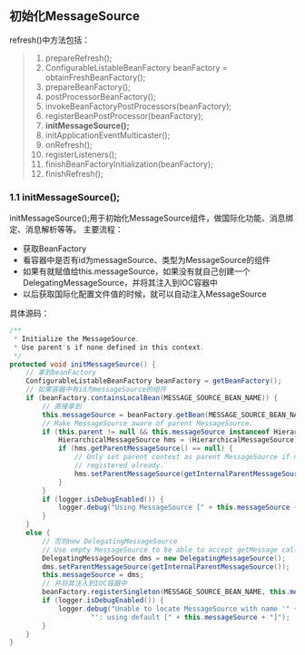 ## 初始化MessageSource

refresh()中方法包括：

> 1. prepareRefresh(); 
> 2. ConfigurableListableBeanFactory beanFactory = obtainFreshBeanFactory();
> 3. prepareBeanFactory();
> 4. postProcessorBeanFactory();
> 5. invokeBeanFactoryPostProcessors(beanFactory);
> 6. registerBeanPostProcessor(beanFactory);
> 7. **initMessageSource();**
> 8. initApplicationEventMulticaster();
> 9. onRefresh();
> 10. registerListeners();
> 11. finishBeanFactoryInitialization(beanFactory);
> 12. finishRefresh();

### 1.1 initMessageSource();
initMessageSource();用于初始化MessageSource组件，做国际化功能、消息绑定、消息解析等等。
主要流程：
- 获取BeanFactory
- 看容器中是否有id为messageSource、类型为MessageSource的组件
- 如果有就赋值给this.messageSource，如果没有就自己创建一个DelegatingMessageSource，并将其注入到IOC容器中
- 以后获取国际化配置文件值的时候，就可以自动注入MessageSource

具体源码：
```java
/**
 * Initialize the MessageSource.
 * Use parent's if none defined in this context.
 */
protected void initMessageSource() {
    // 拿到beanFactory
    ConfigurableListableBeanFactory beanFactory = getBeanFactory();
    // 如果容器中有id为messageSource的组件
    if (beanFactory.containsLocalBean(MESSAGE_SOURCE_BEAN_NAME)) {
        // 直接拿到
        this.messageSource = beanFactory.getBean(MESSAGE_SOURCE_BEAN_NAME, MessageSource.class);
        // Make MessageSource aware of parent MessageSource.
        if (this.parent != null && this.messageSource instanceof HierarchicalMessageSource) {
            HierarchicalMessageSource hms = (HierarchicalMessageSource) this.messageSource;
            if (hms.getParentMessageSource() == null) {
                // Only set parent context as parent MessageSource if no parent MessageSource
                // registered already.
                hms.setParentMessageSource(getInternalParentMessageSource());
            }
        }
        if (logger.isDebugEnabled()) {
            logger.debug("Using MessageSource [" + this.messageSource + "]");
        }
    }
    else {
        // 否则new DelegatingMessageSource
        // Use empty MessageSource to be able to accept getMessage calls.
        DelegatingMessageSource dms = new DelegatingMessageSource();
        dms.setParentMessageSource(getInternalParentMessageSource());
        this.messageSource = dms;
        // 并将其注入到IOC容器中
        beanFactory.registerSingleton(MESSAGE_SOURCE_BEAN_NAME, this.messageSource);
        if (logger.isDebugEnabled()) {
            logger.debug("Unable to locate MessageSource with name '" + MESSAGE_SOURCE_BEAN_NAME +
                    "': using default [" + this.messageSource + "]");
        }
    }
}
```
